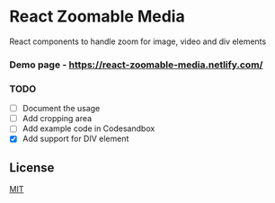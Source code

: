 # React Zoomable Media

React components to handle zoom for image, video and div elements

### Demo page - https://react-zoomable-media.netlify.com/

### TODO

- [ ] Document the usage
- [ ] Add cropping area
- [ ] Add example code in Codesandbox
- [x] Add support for DIV element

## License

[MIT](https://opensource.org/licenses/MIT)
